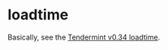 # loadtime

Basically, see the [Tendermint v0.34 loadtime](https://github.com/tendermint/tendermint/blob/v0.34.x/test/loadtime/README.md).
